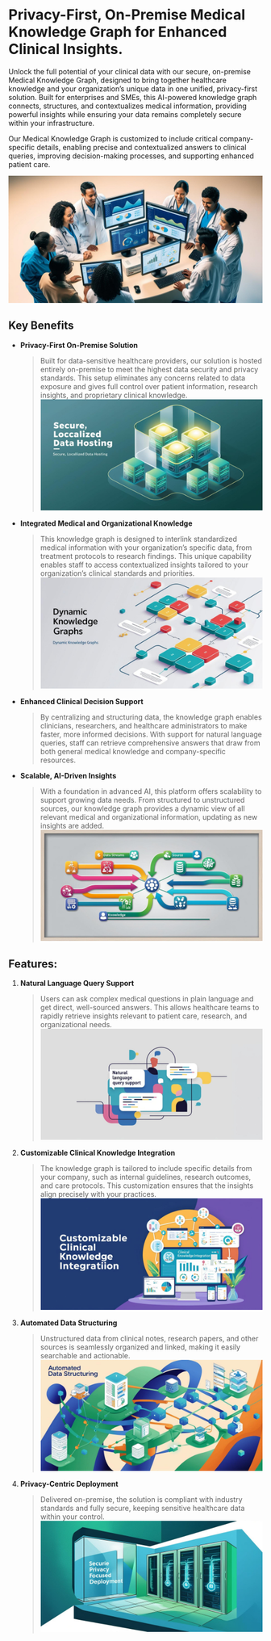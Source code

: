 # Privacy-First, On-Premise Medical Knowledge Graph for Enhanced Clinical Insights.

Unlock the full potential of your clinical data with our secure, on-premise Medical Knowledge Graph, designed to bring together healthcare knowledge and your organization’s unique data in one unified, privacy-first solution. Built for enterprises and SMEs, this AI-powered knowledge graph connects, structures, and contextualizes medical information, providing powerful insights while ensuring your data remains completely secure within your infrastructure.

Our Medical Knowledge Graph is customized to include critical company-specific details, enabling precise and contextualized answers to clinical queries, improving decision-making processes, and supporting enhanced patient care.

![image hero](../blog-image/blog-6/blog-6-hero.png)

## Key Benefits

- **Privacy-First On-Premise Solution**
  >Built for data-sensitive healthcare providers, our solution is hosted entirely on-premise to meet the highest data security and privacy standards. This setup eliminates any concerns related to data exposure and gives full control over patient information, research insights, and proprietary clinical knowledge.![image 2](../blog-image/blog-6/blog-6-p2.png)

- **Integrated Medical and Organizational Knowledge**
  >This knowledge graph is designed to interlink standardized medical information with your organization’s specific data, from treatment protocols to research findings. This unique capability enables staff to access contextualized insights tailored to your organization’s clinical standards and priorities.![image 3](../blog-image/blog-6/blog-6-p3.png)
- **Enhanced Clinical Decision Support**
  >By centralizing and structuring data, the knowledge graph enables clinicians, researchers, and healthcare administrators to make faster, more informed decisions. With support for natural language queries, staff can retrieve comprehensive answers that draw from both general medical knowledge and company-specific resources.
- **Scalable, AI-Driven Insights**
  >With a foundation in advanced AI, this platform offers scalability to support growing data needs. From structured to unstructured sources, our knowledge graph provides a dynamic view of all relevant medical and organizational information, updating as new insights are added.![image 4](../blog-image/blog-6/blog-6-p4.png)

## Features:
1. **Natural Language Query Support**
   >Users can ask complex medical questions in plain language and get direct, well-sourced answers. This allows healthcare teams to rapidly retrieve insights relevant to patient care, research, and organizational needs.![image 6](../blog-image/blog-6/blog-6-p6.png)

2. **Customizable Clinical Knowledge Integration**
   >The knowledge graph is tailored to include specific details from your company, such as internal guidelines, research outcomes, and care protocols. This customization ensures that the insights align precisely with your practices.![image 7](../blog-image/blog-6/blog-6-p7.png)
3. **Automated Data Structuring**
   >Unstructured data from clinical notes, research papers, and other sources is seamlessly organized and linked, making it easily searchable and actionable.![image 8](../blog-image/blog-6/blog-6-p8.png)

4. **Privacy-Centric Deployment**
   >Delivered on-premise, the solution is compliant with industry standards and fully secure, keeping sensitive healthcare data within your control.![image 9](../blog-image/blog-6/blog-6-p9.png)


